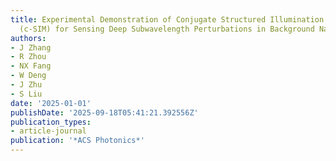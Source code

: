 ```yaml
---
title: Experimental Demonstration of Conjugate Structured Illumination Microscopy
  (c-SIM) for Sensing Deep Subwavelength Perturbations in Background Nanopatterns
authors:
- J Zhang
- R Zhou
- NX Fang
- W Deng
- J Zhu
- S Liu
date: '2025-01-01'
publishDate: '2025-09-18T05:41:21.392556Z'
publication_types:
- article-journal
publication: '*ACS Photonics*'
---
```

